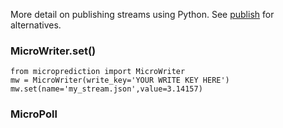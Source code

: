 More detail on publishing streams using Python. See [publish](https://microprediction.github.io/microprediction/publish) for alternatives. 

### MicroWriter.set()


    from microprediction import MicroWriter
    mw = MicroWriter(write_key='YOUR WRITE KEY HERE')
    mw.set(name='my_stream.json',value=3.14157) 
    

### MicroPoll



